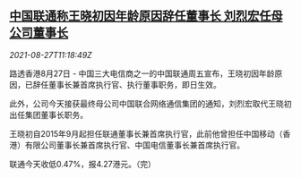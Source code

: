 <!--1630063863000-->
[中国联通称王晓初因年龄原因辞任董事长 刘烈宏任母公司董事长](https://cn.reuters.com/article/unicom-0827-fri-idCNKBS2FS0YZ)
------

<div><i>2021-08-27T11:18:49Z</i></div><p>路透香港8月27日 - 中国三大电信商之一的中国联通周五宣布，王晓初因年龄原因，已辞任董事长兼首席执行官、执行董事职务，即日生效。</p><p>此外，公司今天接获最终母公司中国联合网络通信集团的通知，刘烈宏取代王晓初出任集团董事长职务。</p><p>王晓初自2015年9月起担任联通董事长兼首席执行官，此前他曾担任中国移动（香港）有限公司董事长兼首席执行官、中国电信董事长兼首席执行官。</p><p>联通今天收低0.47%，报4.27港元。（完）</p>
